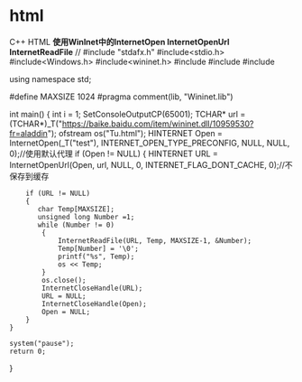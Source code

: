 # html
C++ HTML
**使用WinInet中的InternetOpen InternetOpenUrl InternetReadFile**
//
#include "stdafx.h"
#include<stdio.h>
#include<Windows.h>
#include<wininet.h>
#include <iostream>
#include <iomanip>
#include <fstream>

using namespace std;

#define MAXSIZE 1024
#pragma comment(lib, "Wininet.lib")

int main()
{
	int i = 1;
	SetConsoleOutputCP(65001);
	TCHAR* url = (TCHAR*)_T("https://baike.baidu.com/item/wininet.dll/10959530?fr=aladdin");
	ofstream os("Tu.html");
	HINTERNET Open = InternetOpen(_T("test"), INTERNET_OPEN_TYPE_PRECONFIG, NULL, NULL, 0);//使用默认代理
	if (Open != NULL)
	{
		HINTERNET URL = InternetOpenUrl(Open, url, NULL, 0, INTERNET_FLAG_DONT_CACHE, 0);//不保存到缓存

		if (URL != NULL)
		{
		   char Temp[MAXSIZE];
		   unsigned long Number =1;
		   while (Number != 0)
			{
				InternetReadFile(URL, Temp, MAXSIZE-1, &Number);
				Temp[Number] = '\0';
                printf("%s", Temp);
				os << Temp;
			}
			os.close();
			InternetCloseHandle(URL);
			URL = NULL;
			InternetCloseHandle(Open);
			Open = NULL;
		}
	}

	system("pause");
	return 0;
}
